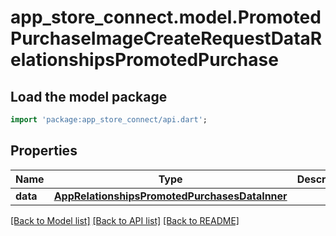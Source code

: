 # app_store_connect.model.PromotedPurchaseImageCreateRequestDataRelationshipsPromotedPurchase

## Load the model package
```dart
import 'package:app_store_connect/api.dart';
```

## Properties
Name | Type | Description | Notes
------------ | ------------- | ------------- | -------------
**data** | [**AppRelationshipsPromotedPurchasesDataInner**](AppRelationshipsPromotedPurchasesDataInner.md) |  | 

[[Back to Model list]](../README.md#documentation-for-models) [[Back to API list]](../README.md#documentation-for-api-endpoints) [[Back to README]](../README.md)


